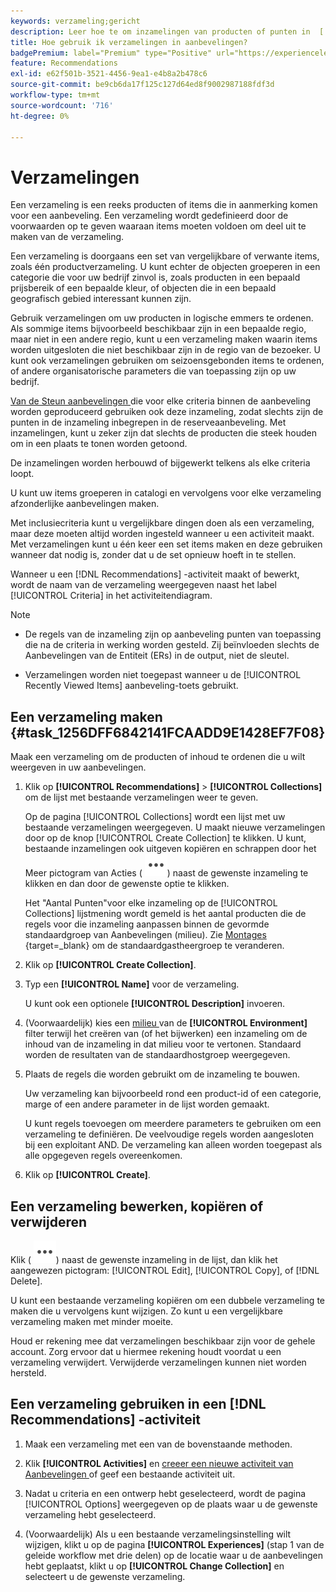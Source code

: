 ```yaml
---
keywords: verzameling;gericht
description: Leer hoe te om inzamelingen van producten of punten in  [!DNL Target Recommendations] te gebruiken.
title: Hoe gebruik ik verzamelingen in aanbevelingen?
badgePremium: label="Premium" type="Positive" url="https://experienceleague.adobe.com/docs/target/using/introduction/intro.html?lang=en#premium newtab=true" tooltip="Kijk wat er in Target Premium is opgenomen."
feature: Recommendations
exl-id: e62f501b-3521-4456-9ea1-e4b8a2b478c6
source-git-commit: be9cb6da17f125c127d64ed8f9002987188fdf3d
workflow-type: tm+mt
source-wordcount: '716'
ht-degree: 0%

---
```


# Verzamelingen

Een verzameling is een reeks producten of items die in aanmerking komen voor een aanbeveling. Een verzameling wordt gedefinieerd door de voorwaarden op te geven waaraan items moeten voldoen om deel uit te maken van de verzameling.

Een verzameling is doorgaans een set van vergelijkbare of verwante items, zoals één productverzameling. U kunt echter de objecten groeperen in een categorie die voor uw bedrijf zinvol is, zoals producten in een bepaald prijsbereik of een bepaalde kleur, of objecten die in een bepaald geografisch gebied interessant kunnen zijn.

Gebruik verzamelingen om uw producten in logische emmers te ordenen. Als sommige items bijvoorbeeld beschikbaar zijn in een bepaalde regio, maar niet in een andere regio, kunt u een verzameling maken waarin items worden uitgesloten die niet beschikbaar zijn in de regio van de bezoeker. U kunt ook verzamelingen gebruiken om seizoensgebonden items te ordenen, of andere organisatorische parameters die van toepassing zijn op uw bedrijf.

[ Van de Steun aanbevelingen ](/help/main/c-recommendations/c-algorithms/backup-recs.md) die voor elke criteria binnen de aanbeveling worden geproduceerd gebruiken ook deze inzameling, zodat slechts zijn de punten in de inzameling inbegrepen in de reserveaanbeveling. Met inzamelingen, kunt u zeker zijn dat slechts de producten die steek houden om in een plaats te tonen worden getoond.

De inzamelingen worden herbouwd of bijgewerkt telkens als elke criteria loopt.

U kunt uw items groeperen in catalogi en vervolgens voor elke verzameling afzonderlijke aanbevelingen maken.

Met inclusiecriteria kunt u vergelijkbare dingen doen als een verzameling, maar deze moeten altijd worden ingesteld wanneer u een activiteit maakt. Met verzamelingen kunt u één keer een set items maken en deze gebruiken wanneer dat nodig is, zonder dat u de set opnieuw hoeft in te stellen.

Wanneer u een [!DNL Recommendations] -activiteit maakt of bewerkt, wordt de naam van de verzameling weergegeven naast het label [!UICONTROL Criteria] in het activiteitendiagram.

>[!NOTE]
>
>* De regels van de inzameling zijn op aanbeveling punten van toepassing die na de criteria in werking worden gesteld. Zij beïnvloeden slechts de Aanbevelingen van de Entiteit (ERs) in de output, niet de sleutel.
>
>* Verzamelingen worden niet toegepast wanneer u de [!UICONTROL Recently Viewed Items] aanbeveling-toets gebruikt.

## Een verzameling maken {#task_1256DFF6842141FCAADD9E1428EF7F08}

Maak een verzameling om de producten of inhoud te ordenen die u wilt weergeven in uw aanbevelingen.

1. Klik op **[!UICONTROL Recommendations]** > **[!UICONTROL Collections]** om de lijst met bestaande verzamelingen weer te geven.

   Op de pagina [!UICONTROL Collections] wordt een lijst met uw bestaande verzamelingen weergegeven. U maakt nieuwe verzamelingen door op de knop [!UICONTROL Create Collection] te klikken. U kunt, bestaande inzamelingen ook uitgeven kopiëren en schrappen door het Meer pictogram van Acties ( ![ Meer pictogram van Acties ](/help/main/assets/icons/MoreSmallList.svg)) naast de gewenste inzameling te klikken en dan door de gewenste optie te klikken.

   Het &quot;Aantal Punten&quot;voor elke inzameling op de [!UICONTROL Collections] lijstmening wordt gemeld is het aantal producten die de regels voor die inzameling aanpassen binnen de gevormde standaardgroep van Aanbevelingen [ ](/help/main/administrating-target/hosts.md) (milieu). Zie [ Montages ](https://experienceleague.adobe.com/docs/target-dev/developer/recommendations.html) {target=_blank} om de standaardgastheergroep te veranderen.

1. Klik op **[!UICONTROL Create Collection]**.

1. Typ een **[!UICONTROL Name]** voor de verzameling.

   U kunt ook een optionele **[!UICONTROL Description]** invoeren.

1. (Voorwaardelijk) kies een [ milieu ](/help/main/administrating-target/environments.md) van de **[!UICONTROL Environment]** filter terwijl het creëren van (of het bijwerken) een inzameling om de inhoud van de inzameling in dat milieu voor te vertonen. Standaard worden de resultaten van de standaardhostgroep weergegeven.

1. Plaats de regels die worden gebruikt om de inzameling te bouwen.

   Uw verzameling kan bijvoorbeeld rond een product-id of een categorie, marge of een andere parameter in de lijst worden gemaakt.

   U kunt regels toevoegen om meerdere parameters te gebruiken om een verzameling te definiëren. De veelvoudige regels worden aangesloten bij een exploitant AND. De verzameling kan alleen worden toegepast als alle opgegeven regels overeenkomen.

1. Klik op **[!UICONTROL Create]**.

<!-- ## Create a collection using [!UICONTROL Advanced Search]

You can also create collections using [!UICONTROL Advanced Search] on the [Catalog Search](/help/main/c-recommendations/c-products/catalog-search.md#save-as) page ([!UICONTROL Recommendations] > [!UICONTROL Catalog Search] > [!UICONTROL Advanced Search]). 

![Save as dialog](/help/main/c-recommendations/c-products/assets/save-as.png)

After creating a search using "id > contains," for example, you can then click [!UICONTROL Save As] > [!UICONTROL Collection].

>[!IMPORTANT]
>
>The [!UICONTROL Advanced Search] functionality is case-insensitive; however, products returned at the time of delivery are based on case-sensitive search. This mismatch might lead to confusion. Ensure that you consider case-sensitivity when you create collections based on results using the [!UICONTROL Advanced Search] functionality. For example, if you perform a search for "Holiday," that initial search lists results containing "Holiday" and "holiday." If you then create a catalog with the intent to return products containing "holiday," only products containing "holiday" are returned. Products containing "Holiday" are not returned. -->

## Een verzameling bewerken, kopiëren of verwijderen

Klik ( ![ Meer pictogram van Acties ](/help/main/assets/icons/MoreSmallList.svg)) naast de gewenste inzameling in de lijst, dan klik het aangewezen pictogram: [!UICONTROL Edit], [!UICONTROL Copy], of [!DNL Delete].

U kunt een bestaande verzameling kopiëren om een dubbele verzameling te maken die u vervolgens kunt wijzigen. Zo kunt u een vergelijkbare verzameling maken met minder moeite.

Houd er rekening mee dat verzamelingen beschikbaar zijn voor de gehele account. Zorg ervoor dat u hiermee rekening houdt voordat u een verzameling verwijdert. Verwijderde verzamelingen kunnen niet worden hersteld.

## Een verzameling gebruiken in een [!DNL Recommendations] -activiteit

1. Maak een verzameling met een van de bovenstaande methoden.

1. Klik **[!UICONTROL Activities]** en [ creeer een nieuwe activiteit van Aanbevelingen ](/help/main/c-recommendations/t-create-recs-activity/create-recs-activity.md) of geef een bestaande activiteit uit.

1. Nadat u criteria en een ontwerp hebt geselecteerd, wordt de pagina [!UICONTROL Options] weergegeven op de plaats waar u de gewenste verzameling hebt geselecteerd.

1. (Voorwaardelijk) Als u een bestaande verzamelingsinstelling wilt wijzigen, klikt u op de pagina **[!UICONTROL Experiences]** (stap 1 van de geleide workflow met drie delen) op de locatie waar u de aanbevelingen hebt geplaatst, klikt u op **[!UICONTROL Change Collection]** en selecteert u de gewenste verzameling.
